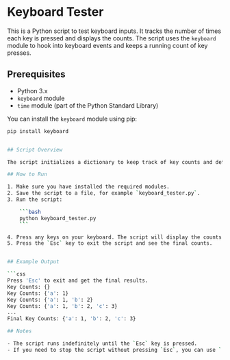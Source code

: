 # Keyboard Tester

This is a Python script to test keyboard inputs. It tracks the number of times each key is pressed and displays the counts. The script uses the `keyboard` module to hook into keyboard events and keeps a running count of key presses.

## Prerequisites

- Python 3.x
- `keyboard` module
- `time` module (part of the Python Standard Library)

You can install the `keyboard` module using pip:

```bash
pip install keyboard


## Script Overview

The script initializes a dictionary to keep track of key counts and defines a function to handle key events. It then registers an event listener to hook into keyboard events

## How to Run

1. Make sure you have installed the required modules.
2. Save the script to a file, for example `keyboard_tester.py`.
3. Run the script:

    ```bash
    python keyboard_tester.py
    ```

4. Press any keys on your keyboard. The script will display the counts of key presses every second.
5. Press the `Esc` key to exit the script and see the final counts.


## Example Output

```css
Press 'Esc' to exit and get the final results.
Key Counts: {}
Key Counts: {'a': 1}
Key Counts: {'a': 1, 'b': 2}
Key Counts: {'a': 1, 'b': 2, 'c': 3}
...
Final Key Counts: {'a': 1, 'b': 2, 'c': 3}

## Notes

- The script runs indefinitely until the `Esc` key is pressed.
- If you need to stop the script without pressing `Esc`, you can use `
